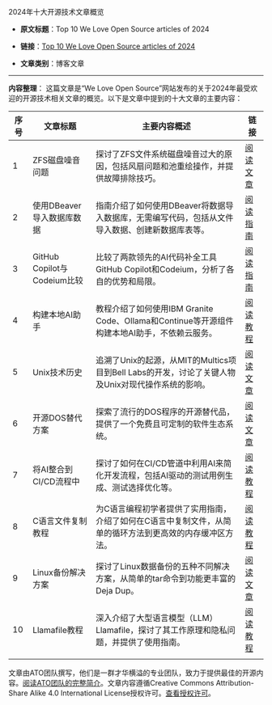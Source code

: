 2024年十大开源技术文章概览
- **原文标题**：Top 10 We Love Open Source articles of 2024
- **链接**：[Top 10 We Love Open Source articles of 2024](https://allthingsopen.org/articles/top-10-we-love-open-source-articles-2024?ref=dailydev)

- **文章类别**：博客文章

---
**内容整理**：
这篇文章是“We Love Open Source”网站发布的关于2024年最受欢迎的开源技术相关文章的概览。以下是文章中提到的十大文章的主要内容：

| **序号** | **文章标题**                 | **主要内容概述**                                                     | **链接**                                                                        |
| ------ | ------------------------ | -------------------------------------------------------------- | ----------------------------------------------------------------------------- |
| 1      | ZFS磁盘噪音问题                | 探讨了ZFS文件系统磁盘噪音过大的原因，包括风扇问题和池重绘操作，并提供故障排除技巧。                    | [阅读文章](https://allthingsopen.org/articles/noisy-zfs-disks)                    |
| 2      | 使用DBeaver导入数据库数据         | 指南介绍了如何使用DBeaver将数据导入数据库，无需编写代码，包括从文件导入数据、创建新数据库表等。            | [阅读指南](https://allthingsopen.org/articles/how-to-import-data-dbeaver)         |
| 3      | GitHub Copilot与Codeium比较 | 比较了两款领先的AI代码补全工具GitHub Copilot和Codeium，分析了各自的优势和局限。            | [阅读指南](https://allthingsopen.org/articles/github-copilot-vs-codeium)          |
| 4      | 构建本地AI助手                 | 教程介绍了如何使用IBM Granite Code、Ollama和Continue等开源组件构建本地AI助手，不依赖云服务。 | [阅读教程](https://allthingsopen.org/articles/build-a-local-ai-co-pilot)          |
| 5      | Unix技术历史                 | 追溯了Unix的起源，从MIT的Multics项目到Bell Labs的开发，讨论了关键人物及Unix对现代操作系统的影响。 | [阅读文章](https://allthingsopen.org/articles/where-unix-came-from)               |
| 6      | 开源DOS替代方案                | 探索了流行的DOS程序的开源替代品，提供了一个免费且可定制的软件生态系统。                          | [阅读文章](https://allthingsopen.org/articles/open-source-dos)                    |
| 7      | 将AI整合到CI/CD流程中           | 探讨了如何在CI/CD管道中利用AI来简化开发流程，包括AI驱动的测试用例生成、测试选择优化等。               | [阅读教程](https://allthingsopen.org/articles/ai-devops-intersection)             |
| 8      | C语言文件复制教程                | 为C语言编程初学者提供了实用指南，介绍了如何在C语言中复制文件，从简单的循环方法到更高效的内存缓冲区方法。          | [阅读教程](https://allthingsopen.org/articles/learning-to-program-copy-files)     |
| 9      | Linux备份解决方案              | 探讨了Linux数据备份的五种不同解决方案，从简单的tar命令到功能更丰富的Deja Dup。                | [阅读文章](https://allthingsopen.org/articles/5-linux-backup-solutions)           |
| 10     | Llamafile教程              | 深入介绍了大型语言模型（LLM）Llamafile，探讨了其工作原理和隐私问题，并提供了使用指南。              | [阅读教程](https://allthingsopen.org/articles/getting-started-llamafile-tutorial) |
|        |                          |                                                                |                                                                               |


文章由ATO团队撰写，他们是一群才华横溢的专业团队，致力于提供最佳的开源内容。[阅读ATO团队的完整简介](https://allthingsopen.org/authors/ato-team)。文章内容遵循Creative Commons Attribution-Share Alike 4.0 International License授权许可。[查看授权许可](https://creativecommons.org/licenses/by-sa/4.0/)。
